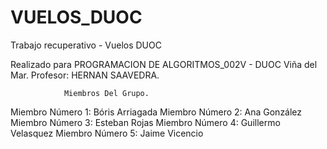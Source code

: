 # VUELOS_DUOC
Trabajo recuperativo - Vuelos DUOC

Realizado para PROGRAMACION DE ALGORITMOS_002V - DUOC Viña del Mar.
Profesor: HERNAN SAAVEDRA.

                Miembros Del Grupo.

Miembro Número 1:    Bóris Arriagada
Miembro Número 2:    Ana González
Miembro Número 3:    Esteban Rojas
Miembro Número 4:    Guillermo Velasquez
Miembro Número 5:    Jaime Vicencio
